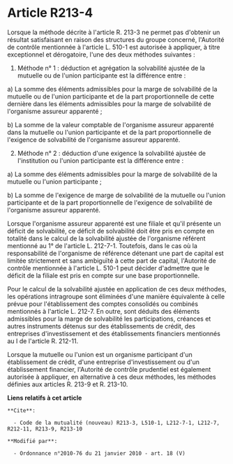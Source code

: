 # Article R213-4

Lorsque la méthode décrite à l'article R. 213-3 ne permet pas d'obtenir un résultat satisfaisant en raison des structures du
groupe concerné, l'Autorité de contrôle mentionnée à l'article L. 510-1 est autorisée à appliquer, à titre exceptionnel et
dérogatoire, l'une des deux méthodes suivantes :

1. Méthode n° 1 : déduction et agrégation la solvabilité ajustée de la mutuelle ou de l'union participante est la différence
entre :

a) La somme des éléments admissibles pour la marge de solvabilité de la mutuelle ou de l'union participante et de la part
proportionnelle de cette dernière dans les éléments admissibles pour la marge de solvabilité de l'organisme assureur
apparenté ;

b) La somme de la valeur comptable de l'organisme assureur apparenté dans la mutuelle ou l'union participante et de la part
proportionnelle de l'exigence de solvabilité de l'organisme assureur apparenté.

2. Méthode n° 2 : déduction d'une exigence la solvabilité ajustée de l'institution ou l'union participante est la différence
entre :

a) La somme des éléments admissibles pour la marge de solvabilité de la mutuelle ou l'union participante ;

b) La somme de l'exigence de marge de solvabilité de la mutuelle ou l'union participante et de la part proportionnelle de
l'exigence de solvabilité de l'organisme assureur apparenté.

Lorsque l'organisme assureur apparenté est une filiale et qu'il présente un déficit de solvabilité, ce déficit de solvabilité
doit être pris en compte en totalité dans le calcul de la solvabilité ajustée de l'organisme référent mentionné au 1° de
l'article L. 212-7-1. Toutefois, dans le cas où la responsabilité de l'organisme de référence détenant une part de capital
est limitée strictement et sans ambiguïté à cette part de capital, l'Autorité de contrôle mentionnée à l'article L. 510-1
peut décider d'admettre que le déficit de la filiale est pris en compte sur une base proportionnelle.

Pour le calcul de la solvabilité ajustée en application de ces deux méthodes, les opérations intragroupe sont éliminées d'une
manière équivalente à celle prévue pour l'établissement des comptes consolidés ou combinés mentionnés à l'article L. 212-7.
En outre, sont déduits des éléments admissibles pour la marge de solvabilité les participations, créances et autres
instruments détenus sur des établissements de crédit, des entreprises d'investissement et des établissements financiers
mentionnés au I de l'article R. 212-11.

Lorsque la mutuelle ou l'union est un organisme participant d'un établissement de crédit, d'une entreprise d'investissement
ou d'un établissement financier, l'Autorité de contrôle prudentiel est également autorisée à appliquer, en alternative à ces
deux méthodes, les méthodes définies aux articles R. 213-9 et R. 213-10.

**Liens relatifs à cet article**

	**Cite**:

	  - Code de la mutualité (nouveau) R213-3, L510-1, L212-7-1, L212-7, R212-11, R213-9, R213-10

	**Modifié par**:

	  - Ordonnance n°2010-76 du 21 janvier 2010 - art. 18 (V)
